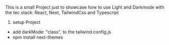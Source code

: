 This is a small Project just to showcase how to use Light and Darkmode with the tec stack: React, Next, TailwindCss and Typescript




1. setup Project

- add darkMode: "class",  to the tailwind.config.js
- npm install next-themes 
